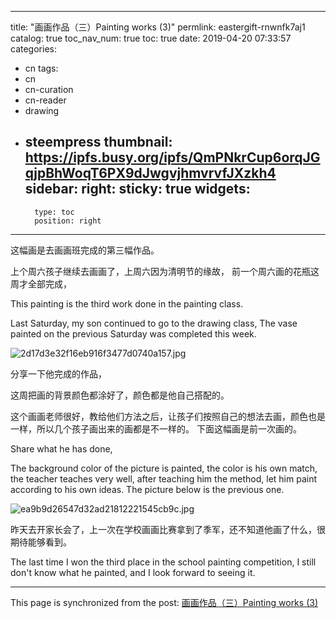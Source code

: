 
---
title: "画画作品（三）Painting works (3)"
permlink: eastergift-rnwnfk7aj1
catalog: true
toc_nav_num: true
toc: true
date: 2019-04-20 07:33:57
categories:
- cn
tags:
- cn
- cn-curation
- cn-reader
- drawing
- steempress
thumbnail: https://ipfs.busy.org/ipfs/QmPNkrCup6orqJGqjpBhWoqT6PX9dJwgvjhmvrvfJXzkh4
sidebar:
    right:
        sticky: true
widgets:
    -
        type: toc
        position: right
---


这幅画是去画画班完成的第三幅作品。

上个周六孩子继续去画画了，上周六因为清明节的缘故，
前一个周六画的花瓶这周才全部完成，

This painting is the third work done in the painting class.

Last Saturday, my son continued to go to the drawing class,
The vase painted on the previous Saturday was completed this week.

![2d17d3e32f16eb916f3477d0740a157.jpg](https://ipfs.busy.org/ipfs/QmPNkrCup6orqJGqjpBhWoqT6PX9dJwgvjhmvrvfJXzkh4)

分享一下他完成的作品，

这周把画的背景颜色都涂好了，颜色都是他自己搭配的。

这个画画老师很好，教给他们方法之后，让孩子们按照自己的想法去画，颜色也是一样，所以几个孩子画出来的画都是不一样的。
下面这幅画是前一次画的。

Share what he has done,

The background color of the picture is painted, the color is his own match, the teacher teaches very well, after teaching him the method, let him paint according to his own ideas.
The picture below is the previous one.

![ea9b9d26547d32ad21812221545cb9c.jpg](https://ipfs.busy.org/ipfs/QmcpAyg875am1Xmbr5tUa4RedDr2DfWt6KZovLMswdiU86)



昨天去开家长会了，上一次在学校画画比赛拿到了季军，还不知道他画了什么，很期待能够看到。

The last time I won the third place in the school painting competition, I still don't know what he painted, and I look forward to seeing it.

- - -

This page is synchronized from the post: [画画作品（三）Painting works (3)](https://steemit.com/@cherryzz/eastergift-rnwnfk7aj1)

